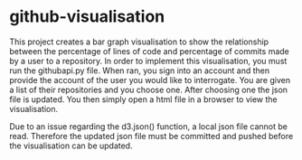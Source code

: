 # github-visualisation

This project creates a bar graph visualisation to show the relationship between the percentage of lines of code and percentage of commits made by a user to a repository. In order to implement this visualisation, you must run the githubapi.py file. When ran, you sign into an account and then provide the account of the user you would like to interrogate. You are given a list of their repositories and you choose one. After choosing one the json file is updated. You then simply open a html file in a browser to view the visualisation.

Due to an issue regarding the d3.json() function, a local json file cannot be read. Therefore the updated json file must be committed and pushed before the visualisation can be updated.
